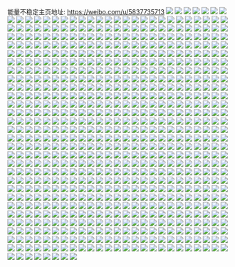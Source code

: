 能量不稳定主页地址: https://weibo.com/u/5837735713 
![](https://wx4.sinaimg.cn/mw2000/006n4xJDgy1h94f0893pej30wr1kt18r.jpg) 
![](https://wx4.sinaimg.cn/mw2000/006n4xJDgy1h94f07bergj31qf2b9wzz.jpg) 
![](https://wx4.sinaimg.cn/mw2000/006n4xJDgy1h94f093itxj30wr1flwsj.jpg) 
![](https://wx4.sinaimg.cn/mw2000/006n4xJDgy1h94f04xcupj30wr1m7k6p.jpg) 
![](https://wx4.sinaimg.cn/mw2000/006n4xJDgy1h90xa4zfo1j30sg35se81.jpg) 
![](https://wx4.sinaimg.cn/mw2000/006n4xJDgy1h90xhwme53j30sg1ud1kx.jpg) 
![](https://wx4.sinaimg.cn/mw2000/006n4xJDgy1h90xie2unmj32c0340u0y.jpg) 
![](https://wx4.sinaimg.cn/mw2000/006n4xJDgy1h90xigowkij30sg35sb29.jpg) 
![](https://wx4.sinaimg.cn/mw2000/006n4xJDgy1h90xii5g8yj30sg2p67wh.jpg) 
![](https://wx4.sinaimg.cn/mw2000/006n4xJDgy1h90xif7bk3j30sg23u1ju.jpg) 
![](https://wx4.sinaimg.cn/mw2000/006n4xJDgy1h8z1saph2dj30wr0wr7d6.jpg) 
![](https://wx4.sinaimg.cn/mw2000/006n4xJDgy1h8z1sb4n5aj30wr0wrdmv.jpg) 
![](https://wx4.sinaimg.cn/mw2000/006n4xJDgy1h8xzgxq2snj32c02c07wh.jpg) 
![](https://wx4.sinaimg.cn/mw2000/006n4xJDgy1h8xzgz9dknj31sc2ds7wh.jpg) 
![](https://wx4.sinaimg.cn/mw2000/006n4xJDgy1h8z1t0tbh9j31o01o07wh.jpg) 
![](https://wx4.sinaimg.cn/mw2000/006n4xJDgy1h8xzgzxz3jj30wr0ypwnz.jpg) 
![](https://wx4.sinaimg.cn/mw2000/006n4xJDgy1h8z1t1iei3j32c0340b29.jpg) 
![](https://wx4.sinaimg.cn/mw2000/006n4xJDgy1h8z1v0vwr2j30jo0yywic.jpg) 
![](https://wx4.sinaimg.cn/mw2000/006n4xJDgy1h8z1v2eyzlj30n00uh7cc.jpg) 
![](https://wx4.sinaimg.cn/mw2000/006n4xJDgy1h8z1w42k5cj32c0340b2a.jpg) 
![](https://wx4.sinaimg.cn/mw2000/006n4xJDgy1h8z1w2rrwpj32c03407wi.jpg) 
![](https://wx4.sinaimg.cn/mw2000/006n4xJDgy1h8z1w1l9uuj32c033yhdt.jpg) 
![](https://wx4.sinaimg.cn/mw2000/006n4xJDgy1h8z1w4y656j32c0340e81.jpg) 
![](https://wx4.sinaimg.cn/mw2000/006n4xJDgy1h8z1w5rce3j32m133zqv5.jpg) 
![](https://wx4.sinaimg.cn/mw2000/006n4xJDgy1h8z1wmbmsej31tt2frazc.jpg) 
![](https://wx4.sinaimg.cn/mw2000/006n4xJDgy1h8z1wmxwfvj32552uv1f8.jpg) 
![](https://wx4.sinaimg.cn/mw2000/006n4xJDgy1h8z1xvlbh7j31qi2bcqv5.jpg) 
![](https://wx4.sinaimg.cn/mw2000/006n4xJDgy1h82b83ps5aj323u35snpd.jpg) 
![](https://wx4.sinaimg.cn/mw2000/006n4xJDgy1h82b7yfaqqj316n1kwh9e.jpg) 
![](https://wx4.sinaimg.cn/mw2000/006n4xJDgy1h82b89jtxoj323u35su0x.jpg) 
![](https://wx4.sinaimg.cn/mw2000/006n4xJDgy1h82b7w0ge8j316n1kwe43.jpg) 
![](https://wx4.sinaimg.cn/mw2000/006n4xJDgy1h82b7xf0bsj316n1kw1fo.jpg) 
![](https://wx4.sinaimg.cn/mw2000/006n4xJDgy1h82b86ihegj323u35s1ky.jpg) 
![](https://wx4.sinaimg.cn/mw2000/006n4xJDgy1h82b7zejrfj316n1kwqsa.jpg) 
![](https://wx4.sinaimg.cn/mw2000/006n4xJDgy1h82b8s0x6bj333y2byqv6.jpg) 
![](https://wx4.sinaimg.cn/mw2000/006n4xJDgy1h7sd10y7xjj30n014wk1s.jpg) 
![](https://wx4.sinaimg.cn/mw2000/006n4xJDgy1h7sd4du4lrj32752xj4qr.jpg) 
![](https://wx4.sinaimg.cn/mw2000/006n4xJDgy1h7sd28ttqmj32c02c0u0x.jpg) 
![](https://wx4.sinaimg.cn/mw2000/006n4xJDgy1h7sd11d6pgj30k00zk47g.jpg) 
![](https://wx4.sinaimg.cn/mw2000/006n4xJDgy1h7izayt0r5j333y2by7wj.jpg) 
![](https://wx4.sinaimg.cn/mw2000/006n4xJDgy1h7izaw3869j333y2by1kz.jpg) 
![](https://wx4.sinaimg.cn/mw2000/006n4xJDgy1h7izbaxxm6j32by33yu0y.jpg) 
![](https://wx4.sinaimg.cn/mw2000/006n4xJDgy1h7izbda8qnj333y2byu0y.jpg) 
![](https://wx4.sinaimg.cn/mw2000/006n4xJDgy1h7izb95owsj333y2byqv6.jpg) 
![](https://wx4.sinaimg.cn/mw2000/006n4xJDgy1h7izbfcc4rj333y2byqv6.jpg) 
![](https://wx4.sinaimg.cn/mw2000/006n4xJDgy1h7izbhmmavj333y2byqv6.jpg) 
![](https://wx4.sinaimg.cn/mw2000/006n4xJDgy1h7izbjqyqoj32by33yqv6.jpg) 
![](https://wx4.sinaimg.cn/mw2000/006n4xJDgy1h7dw9rbvioj32by33ygz1.jpg) 
![](https://wx4.sinaimg.cn/mw2000/006n4xJDgy1h6nwnmz2xij32c0bv07wo.jpg) 
![](https://wx4.sinaimg.cn/mw2000/006n4xJDly1h6gp1sxcx4j30m80m8113.jpg) 
![](https://wx4.sinaimg.cn/mw2000/006n4xJDgy1h6ajdir8ejj30sg3o5wnf.jpg) 
![](https://wx4.sinaimg.cn/mw2000/006n4xJDgy1h6ajdkvq1yj30sg5nj7wi.jpg) 
![](https://wx4.sinaimg.cn/mw2000/006n4xJDgy1h6ajdmsvqdj30sg4h31ky.jpg) 
![](https://wx4.sinaimg.cn/mw2000/006n4xJDgy1h6ajdhanc7j30sg55rkjl.jpg) 
![](https://wx4.sinaimg.cn/mw2000/006n4xJDgy1h6ajdteqe0j30sg7i8npg.jpg) 
![](https://wx4.sinaimg.cn/mw2000/006n4xJDgy1h6ajgwszlnj31w02iou0x.jpg) 
![](https://wx4.sinaimg.cn/mw2000/006n4xJDgy1h64rb6vbmuj32c02c0kjl.jpg) 
![](https://wx4.sinaimg.cn/mw2000/006n4xJDgy1h62k5sitrsj32c03407wh.jpg) 
![](https://wx4.sinaimg.cn/mw2000/006n4xJDgy1h5xbki23sej30sg35shdu.jpg) 
![](https://wx4.sinaimg.cn/mw2000/006n4xJDgy1h5xbk6n1snj335s1s0wiu.jpg) 
![](https://wx4.sinaimg.cn/mw2000/006n4xJDgy1h5xbu90etoj30go0m8q3f.jpg) 
![](https://wx4.sinaimg.cn/mw2000/006n4xJDgy1h5rfyhubo2j30u0140jx9.jpg) 
![](https://wx4.sinaimg.cn/mw2000/006n4xJDgy1h5rfym52n0j30u01400yj.jpg) 
![](https://wx4.sinaimg.cn/mw2000/006n4xJDgy1h5rfymzurqj30u0140ag4.jpg) 
![](https://wx4.sinaimg.cn/mw2000/006n4xJDgy1h5rfyirlrlj30u0140455.jpg) 
![](https://wx4.sinaimg.cn/mw2000/006n4xJDgy1h5rfyjlga8j30u0140tfe.jpg) 
![](https://wx4.sinaimg.cn/mw2000/006n4xJDgy1h5rfyk8zljj31400u0q8h.jpg) 
![](https://wx4.sinaimg.cn/mw2000/006n4xJDgy1h5rfyl5n15j30u0140afr.jpg) 
![](https://wx4.sinaimg.cn/mw2000/006n4xJDgy1h5q8z9vs0bj30sg52ik5c.jpg) 
![](https://wx4.sinaimg.cn/mw2000/006n4xJDgy1h5q8yjbbnij30sg3y81ky.jpg) 
![](https://wx4.sinaimg.cn/mw2000/006n4xJDgy1h5q8ydab5pj30sg35stfn.jpg) 
![](https://wx4.sinaimg.cn/mw2000/006n4xJDgy1h5q8yzukvcj30sg4dz7ku.jpg) 
![](https://wx4.sinaimg.cn/mw2000/006n4xJDgy1h5q8yv8eccj30sg4jcb2a.jpg) 
![](https://wx4.sinaimg.cn/mw2000/006n4xJDgy1h5q91mu3rsj30sg1s0t9w.jpg) 
![](https://wx4.sinaimg.cn/mw2000/006n4xJDgy1h5q8yesawbj30sg35h78u.jpg) 
![](https://wx4.sinaimg.cn/mw2000/006n4xJDgy1h5q8z4mheoj30sg4h6akm.jpg) 
![](https://wx4.sinaimg.cn/mw2000/006n4xJDgy1h5q8yabteoj30sg5057ti.jpg) 
![](https://wx4.sinaimg.cn/mw2000/006n4xJDgy1h5q91ixvi8j32c0340x6p.jpg) 
![](https://wx4.sinaimg.cn/mw2000/006n4xJDgy1h5q91h6skuj33402c0npd.jpg) 
![](https://wx4.sinaimg.cn/mw2000/006n4xJDgy1h5q91fuuvzj32c0340qv5.jpg) 
![](https://wx4.sinaimg.cn/mw2000/006n4xJDgy1h5q91ebqx8j32c02c0e81.jpg) 
![](https://wx4.sinaimg.cn/mw2000/006n4xJDgy1h5q91kjcktj32c0340hdt.jpg) 
![](https://wx4.sinaimg.cn/mw2000/006n4xJDgy1h5en5ust1tj31lh2e71ky.jpg) 
![](https://wx4.sinaimg.cn/mw2000/006n4xJDgy1h5en5sdpd3j30sg23lkj4.jpg) 
![](https://wx4.sinaimg.cn/mw2000/006n4xJDgy1h5794mogy3j32c0340kjl.jpg) 
![](https://wx4.sinaimg.cn/mw2000/006n4xJDgy1h5794p82evj30sg1s0aut.jpg) 
![](https://wx4.sinaimg.cn/mw2000/006n4xJDgy1h50szjruzgj31r32ds4qp.jpg) 
![](https://wx4.sinaimg.cn/mw2000/006n4xJDgy1h51mjgkb8xj32c02c0b0d.jpg) 
![](https://wx4.sinaimg.cn/mw2000/006n4xJDgy1h51mjfqhg0j32c02c07wh.jpg) 
![](https://wx4.sinaimg.cn/mw2000/006n4xJDgy1h53zbg46zfj30n00n0mzc.jpg) 
![](https://wx4.sinaimg.cn/mw2000/006n4xJDgy1h53zbgkgmrj30n00myaei.jpg) 
![](https://wx4.sinaimg.cn/mw2000/006n4xJDgy1h4uwwyax7kj30u01a67er.jpg) 
![](https://wx4.sinaimg.cn/mw2000/006n4xJDgy1h4uwwzpkelj30sg2txb15.jpg) 
![](https://wx4.sinaimg.cn/mw2000/006n4xJDgy1h4uwx0j27dj311d0sgak7.jpg) 
![](https://wx4.sinaimg.cn/mw2000/006n4xJDgy1h4uwx15l0ej30u0191grl.jpg) 
![](https://wx4.sinaimg.cn/mw2000/006n4xJDgy1h4uwx1mur1j30u0190wjq.jpg) 
![](https://wx4.sinaimg.cn/mw2000/006n4xJDgy1h4uwwxcad8j30u01dcwmt.jpg) 
![](https://wx4.sinaimg.cn/mw2000/006n4xJDgy1h4uwx28c26j30u0191n1w.jpg) 
![](https://wx4.sinaimg.cn/mw2000/006n4xJDgy1h4uwx2w9u3j30u0190gx4.jpg) 
![](https://wx4.sinaimg.cn/mw2000/006n4xJDgy1h4uwx3izh2j30u00u0n2e.jpg) 
![](https://wx4.sinaimg.cn/mw2000/006n4xJDgy1h49xd5rh7qj30sg2mt4qq.jpg) 
![](https://wx4.sinaimg.cn/mw2000/006n4xJDgy1h49xahdcosj30sg4qo7wj.jpg) 
![](https://wx4.sinaimg.cn/mw2000/006n4xJDgy1h49xh482vqj30sg35sqv5.jpg) 
![](https://wx4.sinaimg.cn/mw2000/006n4xJDgy1h49xk9easjj30sg2w2u0x.jpg) 
![](https://wx4.sinaimg.cn/mw2000/006n4xJDgy1h49xkdwuowj30sg4jknpe.jpg) 
![](https://wx4.sinaimg.cn/mw2000/006n4xJDgy1h49xpt53zyj30sg37l7wi.jpg) 
![](https://wx4.sinaimg.cn/mw2000/006n4xJDgy1h45nevqz7kj30un0u0q7q.jpg) 
![](https://wx4.sinaimg.cn/mw2000/006n4xJDgy1h3bcwm9ad2j326o26o4qq.jpg) 
![](https://wx4.sinaimg.cn/mw2000/006n4xJDgy1h3bcwndp4dj322n22nx6p.jpg) 
![](https://wx4.sinaimg.cn/mw2000/006n4xJDgy1h3bcyw72bvj321v21vkjl.jpg) 
![](https://wx4.sinaimg.cn/mw2000/006n4xJDgy1h3bcwrdjsaj32b732ynpd.jpg) 
![](https://wx4.sinaimg.cn/mw2000/006n4xJDgy1h3bcwqdtvpj331q2aa7wi.jpg) 
![](https://wx4.sinaimg.cn/mw2000/006n4xJDly1h2t4ugp13sj31xk340kjn.jpg) 
![](https://wx4.sinaimg.cn/mw2000/006n4xJDly1h2t4tz7r58j31s035she3.jpg) 
![](https://wx4.sinaimg.cn/mw2000/006n4xJDly1h2t4uvz7dqj328f35snpf.jpg) 
![](https://wx4.sinaimg.cn/mw2000/006n4xJDly1h2t4v65jvqj328f35snpf.jpg) 
![](https://wx4.sinaimg.cn/mw2000/006n4xJDgy1h2n8u9av6nj329128ltr2.jpg) 
![](https://wx4.sinaimg.cn/mw2000/006n4xJDgy1h2gay4r802j32ds2ds7va.jpg) 
![](https://wx4.sinaimg.cn/mw2000/006n4xJDgy1h2gazh1sg7j31sb29j1kx.jpg) 
![](https://wx4.sinaimg.cn/mw2000/006n4xJDgy1h2gazhxmnrj31sc29xb29.jpg) 
![](https://wx4.sinaimg.cn/mw2000/006n4xJDgy1h2gc0wogt0j31sc2dsx1i.jpg) 
![](https://wx4.sinaimg.cn/mw2000/006n4xJDgy1h2gayqdf1nj31sc2dswy2.jpg) 
![](https://wx4.sinaimg.cn/mw2000/006n4xJDgy1h2gc0xi25sj32c03401kx.jpg) 
![](https://wx4.sinaimg.cn/mw2000/006n4xJDgy1h2gc0ynb30j32c03407wj.jpg) 
![](https://wx4.sinaimg.cn/mw2000/006n4xJDgy1h2gc184xq3j33402c0u0x.jpg) 
![](https://wx4.sinaimg.cn/mw2000/006n4xJDgy1h12lxyvtqij30u01407al.jpg) 
![](https://wx4.sinaimg.cn/mw2000/006n4xJDgy1h12ly07wg1j31410u07it.jpg) 
![](https://wx4.sinaimg.cn/mw2000/006n4xJDgy1h0mkf6cqy3j30sg2votyd.jpg) 
![](https://wx4.sinaimg.cn/mw2000/006n4xJDgy1h0mkf50ewdj30u00u0djs.jpg) 
![](https://wx4.sinaimg.cn/mw2000/006n4xJDgy1h0mkf70sh9j30sg2d3qit.jpg) 
![](https://wx4.sinaimg.cn/mw2000/006n4xJDgy1h0mkgd5r8pj30sg4ox7wh.jpg) 
![](https://wx4.sinaimg.cn/mw2000/006n4xJDgy1h0mkgc53qxj30mk0m9juv.jpg) 
![](https://wx4.sinaimg.cn/mw2000/006n4xJDgy1h0mkger0vmj30sg4oi7wh.jpg) 
![](https://wx4.sinaimg.cn/mw2000/006n4xJDgy1h0mkgr8l4hj30sg339axa.jpg) 
![](https://wx4.sinaimg.cn/mw2000/006n4xJDgy1h0mkguwxn3j30sg6m2u0x.jpg) 
![](https://wx4.sinaimg.cn/mw2000/006n4xJDgy1h0mki2m03sj30kq0kvadq.jpg) 
![](https://wx4.sinaimg.cn/mw2000/006n4xJDgy1h0l6gplq9xj31370u0agf.jpg) 
![](https://wx4.sinaimg.cn/mw2000/006n4xJDgy1h0l6gp45kfj30fy0fe753.jpg) 
![](https://wx4.sinaimg.cn/mw2000/006n4xJDgy1h0l6grzy7nj30mz0eu75a.jpg) 
![](https://wx4.sinaimg.cn/mw2000/006n4xJDgy1h0l6hj5yhyj30u00xe42z.jpg) 
![](https://wx4.sinaimg.cn/mw2000/006n4xJDgy1h0l6gqhdsrj30u0140jyw.jpg) 
![](https://wx4.sinaimg.cn/mw2000/006n4xJDgy1h0l6hjodiuj30u014045e.jpg) 
![](https://wx4.sinaimg.cn/mw2000/006n4xJDgy1h0l6hilm65j30u014045g.jpg) 
![](https://wx4.sinaimg.cn/mw2000/006n4xJDgy1h0l6gpzsgvj30u00vm447.jpg) 
![](https://wx4.sinaimg.cn/mw2000/006n4xJDgy1gzrdtu1rebj30u0140n4r.jpg) 
![](https://wx4.sinaimg.cn/mw2000/006n4xJDgy1gzdnasia1aj30u00u0n35.jpg) 
![](https://wx4.sinaimg.cn/mw2000/006n4xJDgy1gzdneb6cykj30u0140qda.jpg) 
![](https://wx4.sinaimg.cn/mw2000/006n4xJDgy1gzdnfx095lj30u0140n80.jpg) 
![](https://wx4.sinaimg.cn/mw2000/006n4xJDgy1gzdn9r5hv3j30u01viwt9.jpg) 
![](https://wx4.sinaimg.cn/mw2000/006n4xJDgy1gz7ggppa3kj30mi0miq4n.jpg) 
![](https://wx4.sinaimg.cn/mw2000/006n4xJDgy1gz7ggv58l5j30sf1477bj.jpg) 
![](https://wx4.sinaimg.cn/mw2000/006n4xJDgy1gz7gk2u3i6j30u00u078r.jpg) 
![](https://wx4.sinaimg.cn/mw2000/006n4xJDgy1gz7gk3jw94j30u048ie81.jpg) 
![](https://wx4.sinaimg.cn/mw2000/006n4xJDgy1gz7gk1yttsj31400u0n4i.jpg) 
![](https://wx4.sinaimg.cn/mw2000/006n4xJDly1gxxd7m0vsaj30u0190jyy.jpg) 
![](https://wx4.sinaimg.cn/mw2000/006n4xJDly1gxxdd1e1jxj30u014043b.jpg) 
![](https://wx4.sinaimg.cn/mw2000/006n4xJDly1gxxdd1qlrdj30u0140103.jpg) 
![](https://wx4.sinaimg.cn/mw2000/006n4xJDly1gxxdd20u16j30u0140444.jpg) 
![](https://wx4.sinaimg.cn/mw2000/006n4xJDly1gxxdd2bddjj30u00u0tcs.jpg) 
![](https://wx4.sinaimg.cn/mw2000/006n4xJDly1gxxdd2pliwj30u0140n54.jpg) 
![](https://wx4.sinaimg.cn/mw2000/006n4xJDgy1gzir7nc7gzj30u0140n5c.jpg) 
![](https://wx4.sinaimg.cn/mw2000/006n4xJDgy1gzir7ms7r1j30u0140jwx.jpg) 
![](https://wx4.sinaimg.cn/mw2000/006n4xJDly1gxxdd41twaj30u019110o.jpg) 
![](https://wx4.sinaimg.cn/mw2000/006n4xJDly1gxxdd3aevdj30u00u0wjm.jpg) 
![](https://wx4.sinaimg.cn/mw2000/006n4xJDly1gxxdd143q3j30u00u0ah9.jpg) 
![](https://wx4.sinaimg.cn/mw2000/006n4xJDgy1gxaelzb9zmj30u0140473.jpg) 
![](https://wx4.sinaimg.cn/mw2000/006n4xJDgy1gxaelzqw83j30u0140akl.jpg) 
![](https://wx4.sinaimg.cn/mw2000/006n4xJDgy1gxaem09kxwj30u0140n79.jpg) 
![](https://wx4.sinaimg.cn/mw2000/006n4xJDgy1gxaem0mzpij30u01407bf.jpg) 
![](https://wx4.sinaimg.cn/mw2000/006n4xJDgy1gx8ykmyqwlj30u00u07c0.jpg) 
![](https://wx4.sinaimg.cn/mw2000/006n4xJDgy1gx8yknnmg7j30u00u0jyq.jpg) 
![](https://wx4.sinaimg.cn/mw2000/006n4xJDgy1gx8ykm16nij30u00u0ajd.jpg) 
![](https://wx4.sinaimg.cn/mw2000/006n4xJDgy1gx8ykmifytj30u00u00zy.jpg) 
![](https://wx4.sinaimg.cn/mw2000/006n4xJDgy1gx8yki3hdpj30u00u00yb.jpg) 
![](https://wx4.sinaimg.cn/mw2000/006n4xJDgy1gx8ykip69xj30u0140gy7.jpg) 
![](https://wx4.sinaimg.cn/mw2000/006n4xJDgy1gx8ykemceqj30u0140n53.jpg) 
![](https://wx4.sinaimg.cn/mw2000/006n4xJDgy1gx8ykje8izj30u00u00x8.jpg) 
![](https://wx4.sinaimg.cn/mw2000/006n4xJDgy1gx8ykg2djqj30u00u0dl8.jpg) 
![](https://wx4.sinaimg.cn/mw2000/006n4xJDgy1gx8ykh08tlj30u00u0q7f.jpg) 
![](https://wx4.sinaimg.cn/mw2000/006n4xJDgy1gx8yko6c5qj30u00u0wkq.jpg) 
![](https://wx4.sinaimg.cn/mw2000/006n4xJDgy1gx8ykolyzoj30u00u0qct.jpg) 
![](https://wx4.sinaimg.cn/mw2000/006n4xJDgy1gx8ykkx3muj30u00u0464.jpg) 
![](https://wx4.sinaimg.cn/mw2000/006n4xJDgy1gx8ykf54cjj30u0140n3i.jpg) 
![](https://wx4.sinaimg.cn/mw2000/006n4xJDgy1gx8ykkfzlnj30u00u0jxy.jpg) 
![](https://wx4.sinaimg.cn/mw2000/006n4xJDgy1gx8ykhk7k8j30u00u0tgi.jpg) 
![](https://wx4.sinaimg.cn/mw2000/006n4xJDgy1gx8ykfmn3gj30u00u0k2i.jpg) 
![](https://wx4.sinaimg.cn/mw2000/006n4xJDgy1gx8ykleb1nj30u00u0dl5.jpg) 
![](https://wx4.sinaimg.cn/mw2000/006n4xJDly1gwwfzz4r3pj33402c0kjm.jpg) 
![](https://wx4.sinaimg.cn/mw2000/006n4xJDly1gwwg05wci8j33402c0kjm.jpg) 
![](https://wx4.sinaimg.cn/mw2000/006n4xJDly1gwwg0nuvccj32b52c0b29.jpg) 
![](https://wx4.sinaimg.cn/mw2000/006n4xJDly1gwwg0gcs7kj32c02c07wh.jpg) 
![](https://wx4.sinaimg.cn/mw2000/006n4xJDly1gwwg11e12gj32c02c0b2a.jpg) 
![](https://wx4.sinaimg.cn/mw2000/006n4xJDly1gwwfzj7muhj32c02c07wi.jpg) 
![](https://wx4.sinaimg.cn/mw2000/006n4xJDgy1gvioxfgjc2j60u00u0q9h02.jpg) 
![](https://wx4.sinaimg.cn/mw2000/006n4xJDgy1gvioxfuvhvj60u00u044r02.jpg) 
![](https://wx4.sinaimg.cn/mw2000/006n4xJDgy1gvioxpjzrhj60u00u010302.jpg) 
![](https://wx4.sinaimg.cn/mw2000/006n4xJDgy1gvioxq648fj60u0140gw502.jpg) 
![](https://wx4.sinaimg.cn/mw2000/006n4xJDgy1gvioz4wrxwj60u0140qdg02.jpg) 
![](https://wx4.sinaimg.cn/mw2000/006n4xJDgy1gvioxqnhwzj60u00u0afo02.jpg) 
![](https://wx4.sinaimg.cn/mw2000/006n4xJDgy1gvgcs7wpxqj60mz0yiacw02.jpg) 
![](https://wx4.sinaimg.cn/mw2000/006n4xJDgy1gvgcs7helaj60mm0vdgnq02.jpg) 
![](https://wx4.sinaimg.cn/mw2000/006n4xJDgy1gvgcsaf4mvj60n00yi0vk02.jpg) 
![](https://wx4.sinaimg.cn/mw2000/006n4xJDgy1gvgcsauda9j60mz0yi77102.jpg) 
![](https://wx4.sinaimg.cn/mw2000/006n4xJDgy1gvgcscdbwqj60n00yiwh402.jpg) 
![](https://wx4.sinaimg.cn/mw2000/006n4xJDgy1gvgcsd3vpcj60mz0yi41502.jpg) 
![](https://wx4.sinaimg.cn/mw2000/006n4xJDgy1gvgcscqqmyj60n00yimzu02.jpg) 
![](https://wx4.sinaimg.cn/mw2000/006n4xJDgy1gvgcs6kmfcj60n00yiacv02.jpg) 
![](https://wx4.sinaimg.cn/mw2000/006n4xJDgy1gvgcsdhtrpj60n00yidil02.jpg) 
![](https://wx4.sinaimg.cn/mw2000/006n4xJDgy1gvgcseaqz7j60u0140wkz02.jpg) 
![](https://wx4.sinaimg.cn/mw2000/006n4xJDgy1gus63bc8buj61400u0q9v02.jpg) 
![](https://wx4.sinaimg.cn/mw2000/006n4xJDgy1gus63c1se2j60u0140th502.jpg) 
![](https://wx4.sinaimg.cn/mw2000/006n4xJDgy1gus63cv30nj60u0140n4p02.jpg) 
![](https://wx4.sinaimg.cn/mw2000/006n4xJDgy1gus63dhltzj61400u0k1v02.jpg) 
![](https://wx4.sinaimg.cn/mw2000/006n4xJDgy1gus63emeqyj60u014011y02.jpg) 
![](https://wx4.sinaimg.cn/mw2000/006n4xJDgy1gus63fbx84j61400u0q6v02.jpg) 
![](https://wx4.sinaimg.cn/mw2000/006n4xJDgy1gus63g4a3uj612i0u0n1602.jpg) 
![](https://wx4.sinaimg.cn/mw2000/006n4xJDgy1gus63i9vjoj61400u0n1202.jpg) 
![](https://wx4.sinaimg.cn/mw2000/006n4xJDgy1gus65pu3s1j61400u00zl02.jpg) 
![](https://wx4.sinaimg.cn/mw2000/006n4xJDgy1gus65rt5xkj61400u011302.jpg) 
![](https://wx4.sinaimg.cn/mw2000/006n4xJDgy1gus65sn10hj61400u048h02.jpg) 
![](https://wx4.sinaimg.cn/mw2000/006n4xJDgy1gus65t9739j60u01407ct02.jpg) 
![](https://wx4.sinaimg.cn/mw2000/006n4xJDgy1gus65onyiwj60u014047202.jpg) 
![](https://wx4.sinaimg.cn/mw2000/006n4xJDgy1gus65tuy1oj60u01407b502.jpg) 
![](https://wx4.sinaimg.cn/mw2000/006n4xJDgy1gus65un2hoj61400u0dn502.jpg) 
![](https://wx4.sinaimg.cn/mw2000/006n4xJDgy1gus65vcpcoj61400u0jx902.jpg) 
![](https://wx4.sinaimg.cn/mw2000/006n4xJDgy1gus65w34arj60u0140thw02.jpg) 
![](https://wx4.sinaimg.cn/mw2000/006n4xJDgy1gum9elpvjcj60u0140dnp02.jpg) 
![](https://wx4.sinaimg.cn/mw2000/006n4xJDgy1gum9el7livj60u0140tg402.jpg) 
![](https://wx4.sinaimg.cn/mw2000/006n4xJDgy1gum9g5216qj61400u0wj402.jpg) 
![](https://wx4.sinaimg.cn/mw2000/006n4xJDgy1gum9eb51c7j60u03c01kx02.jpg) 
![](https://wx4.sinaimg.cn/mw2000/006n4xJDgy1gum9himq75j60u04601kx02.jpg) 
![](https://wx4.sinaimg.cn/mw2000/006n4xJDgy1gum9edqfcvj60u052bu0x02.jpg) 
![](https://wx4.sinaimg.cn/mw2000/006n4xJDgy1gum9efykzkj60u02hvh6002.jpg) 
![](https://wx4.sinaimg.cn/mw2000/006n4xJDgy1gum9eewuhcj60u0460b0c02.jpg) 
![](https://wx4.sinaimg.cn/mw2000/006n4xJDgy1gum9ejb4kgj61400u049o02.jpg) 
![](https://wx4.sinaimg.cn/mw2000/006n4xJDgy1gum9fu5yr6j60u0140gqi02.jpg) 
![](https://wx4.sinaimg.cn/mw2000/006n4xJDgy1gum9fvagg5j60u0140dol02.jpg) 
![](https://wx4.sinaimg.cn/mw2000/006n4xJDgy1gum9ek37nbj61400u0n2s02.jpg) 
![](https://wx4.sinaimg.cn/mw2000/006n4xJDgy1gum9ft4ctyj60u01407cv02.jpg) 
![](https://wx4.sinaimg.cn/mw2000/006n4xJDgy1gum9ftk3m7j60u0140do902.jpg) 
![](https://wx4.sinaimg.cn/mw2000/006n4xJDgy1gtzyxse1udj62c02c0e8102.jpg) 
![](https://wx4.sinaimg.cn/mw2000/006n4xJDgy1gtzyxr1ifbj62c02c0b2402.jpg) 
![](https://wx4.sinaimg.cn/mw2000/006n4xJDgy1gtzyxtf6rbj62bg2bg1kx02.jpg) 
![](https://wx4.sinaimg.cn/mw2000/006n4xJDgy1gtzyxn2pwxj626j26jnpd02.jpg) 
![](https://wx4.sinaimg.cn/mw2000/006n4xJDgy1gtzyxp0nvyj61sc1scx6p02.jpg) 
![](https://wx4.sinaimg.cn/mw2000/006n4xJDgy1gtzyyf12mfj628q28qhdt02.jpg) 
![](https://wx4.sinaimg.cn/mw2000/006n4xJDgy1gtzyywydjpj62c02c0kjl02.jpg) 
![](https://wx4.sinaimg.cn/mw2000/006n4xJDgy1gtzyyg9f6zj62c02c07wh02.jpg) 
![](https://wx4.sinaimg.cn/mw2000/006n4xJDgy1gtzyyhc6v2j62c02c01kx02.jpg) 
![](https://wx4.sinaimg.cn/mw2000/006n4xJDgy1gtxzwt0gf3j61sc3kou0x02.jpg) 
![](https://wx4.sinaimg.cn/mw2000/006n4xJDgy1gtxzuffh89j61sc3konpd02.jpg) 
![](https://wx4.sinaimg.cn/mw2000/006n4xJDgy1gtxzvuxa3qj61sc3kohdt02.jpg) 
![](https://wx4.sinaimg.cn/mw2000/006n4xJDgy1gtxzxxzsfdj61sc3ko1ky02.jpg) 
![](https://wx4.sinaimg.cn/mw2000/006n4xJDgy1gtxzve2kv7j61sc3kox6p02.jpg) 
![](https://wx4.sinaimg.cn/mw2000/006n4xJDgy1gtowr9dz5qj61sc1sc19x02.jpg) 
![](https://wx4.sinaimg.cn/mw2000/006n4xJDgy1gtowrbe8dgj61sc2dsx6p02.jpg) 
![](https://wx4.sinaimg.cn/mw2000/006n4xJDgy1gtowrg4upuj60n01dsn4u02.jpg) 
![](https://wx4.sinaimg.cn/mw2000/006n4xJDgy1gtowrij512j61sc1sckjl02.jpg) 
![](https://wx4.sinaimg.cn/mw2000/006n4xJDgy1gtowrjh6sgj62c02c0qus02.jpg) 
![](https://wx4.sinaimg.cn/mw2000/006n4xJDgy1gtowrkmzonj62c02c0noz02.jpg) 
![](https://wx4.sinaimg.cn/mw2000/006n4xJDgy1gtowrm35erj61zz2nzu0x02.jpg) 
![](https://wx4.sinaimg.cn/mw2000/006n4xJDgy1gtowrmxrktj60xv0xvais02.jpg) 
![](https://wx4.sinaimg.cn/mw2000/006n4xJDgy1gtowrnx76bj62c03404qp02.jpg) 
![](https://wx4.sinaimg.cn/mw2000/006n4xJDgy1gt711dyfhpj30n00p3wkf.jpg) 
![](https://wx4.sinaimg.cn/mw2000/006n4xJDgy1gt711er7a6j30n00tvaex.jpg) 
![](https://wx4.sinaimg.cn/mw2000/006n4xJDgy1gt711dewjnj30gi0dxtb5.jpg) 
![](https://wx4.sinaimg.cn/mw2000/006n4xJDgy1gt711fa0dej30n00u3wj0.jpg) 
![](https://wx4.sinaimg.cn/mw2000/006n4xJDgy1gt2wbtvlr0j31o0280e81.jpg) 
![](https://wx4.sinaimg.cn/mw2000/006n4xJDgy1gt2wc68tudj32c0340kjo.jpg) 
![](https://wx4.sinaimg.cn/mw2000/006n4xJDgy1gt2wc3fy0yj32ac31s1ky.jpg) 
![](https://wx4.sinaimg.cn/mw2000/006n4xJDgy1gt2wc2cscbj32bc3344hy.jpg) 
![](https://wx4.sinaimg.cn/mw2000/006n4xJDgy1gt2wc0h4ymj32c0340qv5.jpg) 
![](https://wx4.sinaimg.cn/mw2000/006n4xJDgy1gt2wbypxftj62c02c0kjl02.jpg) 
![](https://wx4.sinaimg.cn/mw2000/006n4xJDgy1gt2wc1cylvj30n00d3q43.jpg) 
![](https://wx4.sinaimg.cn/mw2000/006n4xJDgy1gt2wcyx1anj31o06n4npf.jpg) 
![](https://wx4.sinaimg.cn/mw2000/006n4xJDgy1gt2wcav3nyj31kw2dc7wh.jpg) 
![](https://wx4.sinaimg.cn/mw2000/006n4xJDgy1gt2wcc2dp4j61ud26ae8102.jpg) 
![](https://wx4.sinaimg.cn/mw2000/006n4xJDgy1gt2wceswhfj32c0340qv5.jpg) 
![](https://wx4.sinaimg.cn/mw2000/006n4xJDgy1gq4ffc1s2wj30u00u0wn8.jpg) 
![](https://wx4.sinaimg.cn/mw2000/006n4xJDgy1gq4ffcphe7j30u00u0jyh.jpg) 
![](https://wx4.sinaimg.cn/mw2000/006n4xJDgy1gq4ffasfipj30u00u011a.jpg) 
![](https://wx4.sinaimg.cn/mw2000/006n4xJDgy1gq2r96ly36j30sg0kqgro.jpg) 
![](https://wx4.sinaimg.cn/mw2000/006n4xJDgy1gq20w3jfbvj30sg0l4dnn.jpg) 
![](https://wx4.sinaimg.cn/mw2000/006n4xJDgy1gq20w7pdyoj30n00oftgi.jpg) 
![](https://wx4.sinaimg.cn/mw2000/006n4xJDgy1gq2r943vmlj30sg0l8ag7.jpg) 
![](https://wx4.sinaimg.cn/mw2000/006n4xJDgy1gq20w87jjhj30n00gldkx.jpg) 
![](https://wx4.sinaimg.cn/mw2000/006n4xJDgy1gq2r94m6voj30n00ur145.jpg) 
![](https://wx4.sinaimg.cn/mw2000/006n4xJDgy1gq20wd1il4j30n00gtn0f.jpg) 
![](https://wx4.sinaimg.cn/mw2000/006n4xJDgy1gq2r92tiitj30u01x6nbt.jpg) 
![](https://wx4.sinaimg.cn/mw2000/006n4xJDgy1gq2r93cqlbj30sg0l8tdl.jpg) 
![](https://wx4.sinaimg.cn/mw2000/006n4xJDgy1gq2r956enrj30n00ub457.jpg) 
![](https://wx4.sinaimg.cn/mw2000/006n4xJDgy1gq20w9f28bj30n00o1dmi.jpg) 
![](https://wx4.sinaimg.cn/mw2000/006n4xJDgy1gq20wa4dxoj30n00n7jxq.jpg) 
![](https://wx4.sinaimg.cn/mw2000/006n4xJDgy1gq20wbfzswj30n00kpguq.jpg) 
![](https://wx4.sinaimg.cn/mw2000/006n4xJDgy1gq20wbxyjuj30n00h9adn.jpg) 
![](https://wx4.sinaimg.cn/mw2000/006n4xJDgy1gq20wcg8mhj30n00b1765.jpg) 
![](https://wx4.sinaimg.cn/mw2000/006n4xJDgy1gq2r95m28uj30n00h3abv.jpg) 
![](https://wx4.sinaimg.cn/mw2000/006n4xJDgy1gq2r91oc19j30n00mhgrq.jpg) 
![](https://wx4.sinaimg.cn/mw2000/006n4xJDgy1gq2r95zxoxj30n00sktbl.jpg) 
![](https://wx4.sinaimg.cn/mw2000/006n4xJDgy1gpzyiyqsq5j30n01dse81.jpg) 
![](https://wx4.sinaimg.cn/mw2000/006n4xJDgy1gpzyj3003zj30n01ds7wi.jpg) 
![](https://wx4.sinaimg.cn/mw2000/006n4xJDgy1gpzyj6t6ifj30n01ds4qq.jpg) 
![](https://wx4.sinaimg.cn/mw2000/006n4xJDgy1gpzyj7l125j30n00ootci.jpg) 
![](https://wx4.sinaimg.cn/mw2000/006n4xJDgy1gpzyj84lnvj30ai0a674w.jpg) 
![](https://wx4.sinaimg.cn/mw2000/006n4xJDgy1gpzyjbasz5j30n01dsx6p.jpg) 
![](https://wx4.sinaimg.cn/mw2000/006n4xJDgy1gpzyiw3nr2j30n00mhtbx.jpg) 
![](https://wx4.sinaimg.cn/mw2000/006n4xJDgy1gpzyjevli2j30n01dskjl.jpg) 
![](https://wx4.sinaimg.cn/mw2000/006n4xJDgy1gpzyjic1tij30n01ds1ky.jpg) 
![](https://wx4.sinaimg.cn/mw2000/006n4xJDgy1gpbn7wj1aaj30u01400ya.jpg) 
![](https://wx4.sinaimg.cn/mw2000/006n4xJDgy1gpbng649kuj31400u0n3m.jpg) 
![](https://wx4.sinaimg.cn/mw2000/006n4xJDgy1gpdmzhc11dj31400u0dmc.jpg) 
![](https://wx4.sinaimg.cn/mw2000/006n4xJDgy1gpbng4aew9j30u0159qi4.jpg) 
![](https://wx4.sinaimg.cn/mw2000/006n4xJDgy1gpbng58cfnj30u01404eq.jpg) 
![](https://wx4.sinaimg.cn/mw2000/006n4xJDgy1gpdnevtdhnj30u0140n6h.jpg) 
![](https://wx4.sinaimg.cn/mw2000/006n4xJDgy1gpdn7vpt81j30u00u07dg.jpg) 
![](https://wx4.sinaimg.cn/mw2000/006n4xJDgy1gpdn7up0wuj30u0140dof.jpg) 
![](https://wx4.sinaimg.cn/mw2000/006n4xJDgy1gpbng2ilt4j30u0140qbs.jpg) 
![](https://wx4.sinaimg.cn/mw2000/006n4xJDgy1gpdnexpoghj31400u0thc.jpg) 
![](https://wx4.sinaimg.cn/mw2000/006n4xJDgy1gpdmzgd7o4j30u0140wn5.jpg) 
![](https://wx4.sinaimg.cn/mw2000/006n4xJDgy1gpbng3apa7j30u0140n4k.jpg) 
![](https://wx4.sinaimg.cn/mw2000/006n4xJDgy1gpdmzi7qf3j30u01407d4.jpg) 
![](https://wx4.sinaimg.cn/mw2000/006n4xJDgy1gpdn7mvxa8j30u00u0dnj.jpg) 
![](https://wx4.sinaimg.cn/mw2000/006n4xJDgy1gpdn7tzujzj30u0140qc0.jpg) 
![](https://wx4.sinaimg.cn/mw2000/006n4xJDgy1gpbne1s1r5j30u0140tih.jpg) 
![](https://wx4.sinaimg.cn/mw2000/006n4xJDgy1gpdnewl789j30u00u0jx9.jpg) 
![](https://wx4.sinaimg.cn/mw2000/006n4xJDgy1gpdn7rygc3j30u0140wpx.jpg) 
![](https://wx4.sinaimg.cn/mw2000/006n4xJDgy1gorwcur7qej30u00u0n7k.jpg) 
![](https://wx4.sinaimg.cn/mw2000/006n4xJDgy1gorwi541xxj30u00u0wj4.jpg) 
![](https://wx4.sinaimg.cn/mw2000/006n4xJDgy1gohkjbxcraj30u00u0tdt.jpg) 
![](https://wx4.sinaimg.cn/mw2000/006n4xJDgy1gorwi3px6yj30u0140jzt.jpg) 
![](https://wx4.sinaimg.cn/mw2000/006n4xJDgy1gorwecpngvj30u0140aps.jpg) 
![](https://wx4.sinaimg.cn/mw2000/006n4xJDgy1gorweby3mdj30u00u07lt.jpg) 
![](https://wx4.sinaimg.cn/mw2000/006n4xJDgy1gorwj91kalj30u00unn4o.jpg) 
![](https://wx4.sinaimg.cn/mw2000/006n4xJDgy1gorweb3onij31400u0ajr.jpg) 
![](https://wx4.sinaimg.cn/mw2000/006n4xJDgy1gorween5uzj30u00u078o.jpg) 
![](https://wx4.sinaimg.cn/mw2000/006n4xJDgy1gorwee7rr3j30u00u0ael.jpg) 
![](https://wx4.sinaimg.cn/mw2000/006n4xJDgy1gorwedub2sj30u01400yh.jpg) 
![](https://wx4.sinaimg.cn/mw2000/006n4xJDgy1gorwi2t6ofj30u00u0qbp.jpg) 
![](https://wx4.sinaimg.cn/mw2000/006n4xJDgy1gorwj9gf4oj30u00u00zv.jpg) 
![](https://wx4.sinaimg.cn/mw2000/006n4xJDgy1gou94gjbezj30u0140n6h.jpg) 
![](https://wx4.sinaimg.cn/mw2000/006n4xJDly1gojshb8ahyj30u019010v.jpg) 
![](https://wx4.sinaimg.cn/mw2000/006n4xJDly1gojshdiqagj31900u0qb1.jpg) 
![](https://wx4.sinaimg.cn/mw2000/006n4xJDly1gojshhcninj30u0140aps.jpg) 
![](https://wx4.sinaimg.cn/mw2000/006n4xJDly1gojshkfu0gj31900u0dm9.jpg) 
![](https://wx4.sinaimg.cn/mw2000/006n4xJDly1gojshtu7gpj30u00untg9.jpg) 
![](https://wx4.sinaimg.cn/mw2000/006n4xJDly1gojshlolgxj30u0190alb.jpg) 
![](https://wx4.sinaimg.cn/mw2000/006n4xJDly1gojshrkdwgj30u01bywoz.jpg) 
![](https://wx4.sinaimg.cn/mw2000/006n4xJDly1gojsh8u7ucj31900u0tlx.jpg) 
![](https://wx4.sinaimg.cn/mw2000/006n4xJDly1gojshvslirj30u0142gzj.jpg) 
![](https://wx4.sinaimg.cn/mw2000/006n4xJDgy1go728h5tw2j32a82c0hdt.jpg) 
![](https://wx4.sinaimg.cn/mw2000/006n4xJDgy1go728i1bvlj32a82c0qv5.jpg) 
![](https://wx4.sinaimg.cn/mw2000/006n4xJDgy1go7289x7mjj32762767bc.jpg) 
![](https://wx4.sinaimg.cn/mw2000/006n4xJDgy1go728b8p4kj32982987b8.jpg) 
![](https://wx4.sinaimg.cn/mw2000/006n4xJDgy1go728e0483j31lt4tge82.jpg) 
![](https://wx4.sinaimg.cn/mw2000/006n4xJDgy1go729fio5nj327g2964qq.jpg) 
![](https://wx4.sinaimg.cn/mw2000/006n4xJDgy1go729bogo6j32a82c0qv5.jpg) 
![](https://wx4.sinaimg.cn/mw2000/006n4xJDgy1go728fnjgfj32a82c0kjl.jpg) 
![](https://wx4.sinaimg.cn/mw2000/006n4xJDgy1go728gffd2j32a82c0kjl.jpg) 
![](https://wx4.sinaimg.cn/mw2000/006n4xJDgy1go729dlk2hj32a82c0npd.jpg) 
![](https://wx4.sinaimg.cn/mw2000/006n4xJDgy1go728evqkmj32a82c07wh.jpg) 
![](https://wx4.sinaimg.cn/mw2000/006n4xJDgy1go728iyuq6j32a82c0e81.jpg) 
![](https://wx4.sinaimg.cn/mw2000/006n4xJDgy1gnqlcz7l6ej32782xnqv5.jpg) 
![](https://wx4.sinaimg.cn/mw2000/006n4xJDgy1gnqld0iv57j31ur4677wi.jpg) 
![](https://wx4.sinaimg.cn/mw2000/006n4xJDgy1gnqld4e1qij33402c0u0x.jpg) 
![](https://wx4.sinaimg.cn/mw2000/006n4xJDgy1gnqldutz1fj32dc1kwkjp.jpg) 
![](https://wx4.sinaimg.cn/mw2000/006n4xJDgy1gnqldvp04kj32c02c0npd.jpg) 
![](https://wx4.sinaimg.cn/mw2000/006n4xJDgy1gnqldsssiuj3295295qv5.jpg) 
![](https://wx4.sinaimg.cn/mw2000/006n4xJDgy1gnqldy0ssqj32dc1kwkjp.jpg) 
![](https://wx4.sinaimg.cn/mw2000/006n4xJDgy1gnqle0y0y1j31kw2dchdx.jpg) 
![](https://wx4.sinaimg.cn/mw2000/006n4xJDgy1gnqle2sms3j33b82c3x6r.jpg) 
![](https://wx4.sinaimg.cn/mw2000/006n4xJDly1gnk373v172j30ma0xln6g.jpg) 
![](https://wx4.sinaimg.cn/mw2000/006n4xJDly1gnk3743adbj30ir0ciq4h.jpg) 
![](https://wx4.sinaimg.cn/mw2000/006n4xJDly1gnk373f6naj32c02c0b2a.jpg) 
![](https://wx4.sinaimg.cn/mw2000/006n4xJDly1gnk37858n6j30u00vuwqm.jpg) 
![](https://wx4.sinaimg.cn/mw2000/006n4xJDly1gnk374oqc2j32a82a8npd.jpg) 
![](https://wx4.sinaimg.cn/mw2000/006n4xJDly1gnk37m0u4zj30dq0jbn4e.jpg) 
![](https://wx4.sinaimg.cn/mw2000/006n4xJDgy1gn7v39dh1sj32dc1kwnph.jpg) 
![](https://wx4.sinaimg.cn/mw2000/006n4xJDgy1gn7v3aagu7j32dc1kwu0g.jpg) 
![](https://wx4.sinaimg.cn/mw2000/006n4xJDgy1gn7v37r137j32dc1kwe5l.jpg) 
![](https://wx4.sinaimg.cn/mw2000/006n4xJDgy1gn7v3b2x6oj32dc1kwe73.jpg) 
![](https://wx4.sinaimg.cn/mw2000/006n4xJDgy1gn2ncn8q1ej30u014016t.jpg) 
![](https://wx4.sinaimg.cn/mw2000/006n4xJDgy1gn73o22rzdj30u0140dn6.jpg) 
![](https://wx4.sinaimg.cn/mw2000/006n4xJDgy1gn2ncplkvgj31400u0aln.jpg) 
![](https://wx4.sinaimg.cn/mw2000/006n4xJDgy1gn2ni01p2lj31400u0guz.jpg) 
![](https://wx4.sinaimg.cn/mw2000/006n4xJDgy1gn2ncr6wldj30u0140n31.jpg) 
![](https://wx4.sinaimg.cn/mw2000/006n4xJDgy1gml66xch00j32c02c0h4r.jpg) 
![](https://wx4.sinaimg.cn/mw2000/006n4xJDly1gmcocllv65j30u01nuqe4.jpg) 
![](https://wx4.sinaimg.cn/mw2000/006n4xJDly1gmcocaq382j30u0190wla.jpg) 
![](https://wx4.sinaimg.cn/mw2000/006n4xJDly1gmcocg33ldj30u0191qej.jpg) 
![](https://wx4.sinaimg.cn/mw2000/006n4xJDly1gmcod0khv4j30jf0qo0zj.jpg) 
![](https://wx4.sinaimg.cn/mw2000/006n4xJDly1gmcodrwyxqj30u0140k4z.jpg) 
![](https://wx4.sinaimg.cn/mw2000/006n4xJDly1gmcol7995ej30u012wtl8.jpg) 
![](https://wx4.sinaimg.cn/mw2000/006n4xJDly1gmcocbjrf7j30n014waot.jpg) 
![](https://wx4.sinaimg.cn/mw2000/006n4xJDly1gmcochmyhaj30u0140aux.jpg) 
![](https://wx4.sinaimg.cn/mw2000/006n4xJDly1gmcocc6em7j30n00uydrw.jpg) 
![](https://wx4.sinaimg.cn/mw2000/006n4xJDly1gmcock1684j30u0140wkk.jpg) 
![](https://wx4.sinaimg.cn/mw2000/006n4xJDly1gmcoca2x2qj31400u047p.jpg) 
![](https://wx4.sinaimg.cn/mw2000/006n4xJDly1gmcockqwgmj30u0140jzb.jpg) 
![](https://wx4.sinaimg.cn/mw2000/006n4xJDly1gmcocjet9bj30u01407aw.jpg) 
![](https://wx4.sinaimg.cn/mw2000/006n4xJDly1gmcoeya1eyj30u0140177.jpg) 
![](https://wx4.sinaimg.cn/mw2000/006n4xJDly1gmcocelt01j30u0140gs5.jpg) 
![](https://wx4.sinaimg.cn/mw2000/006n4xJDly1gmcocnuq4dj30u0140wlj.jpg) 
![](https://wx4.sinaimg.cn/mw2000/006n4xJDly1gmcoczo4zgj30u01407ez.jpg) 
![](https://wx4.sinaimg.cn/mw2000/006n4xJDgy1gmalfljkdyj329r3en1ky.jpg) 
![](https://wx4.sinaimg.cn/mw2000/006n4xJDgy1gmalfmqkkjj323d23re82.jpg) 
![](https://wx4.sinaimg.cn/mw2000/006n4xJDgy1gmalfnmckdj32c0340dze.jpg) 
![](https://wx4.sinaimg.cn/mw2000/006n4xJDgy1gmalfp0uoyj32c02c07wi.jpg) 
![](https://wx4.sinaimg.cn/mw2000/006n4xJDgy1gmalfqdp6vj32dc35shdt.jpg) 
![](https://wx4.sinaimg.cn/mw2000/006n4xJDgy1gmalfw3p61j32c02c0x6q.jpg) 
![](https://wx4.sinaimg.cn/mw2000/006n4xJDgy1gmalkq38udj32c0340hdt.jpg) 
![](https://wx4.sinaimg.cn/mw2000/006n4xJDgy1gmalkp5c05j32c0340b2a.jpg) 
![](https://wx4.sinaimg.cn/mw2000/006n4xJDgy1gmalfucr1rj30n01ds0yf.jpg) 
![](https://wx4.sinaimg.cn/mw2000/006n4xJDgy1gmalfushkzj30n01dsdlr.jpg) 
![](https://wx4.sinaimg.cn/mw2000/006n4xJDgy1gmalfrnznej324r2udx6p.jpg) 
![](https://wx4.sinaimg.cn/mw2000/006n4xJDgy1gmalftkg9aj32dc1kwx6v.jpg) 
![](https://wx4.sinaimg.cn/mw2000/006n4xJDgy1gmalfkqb1uj30n00tz43m.jpg) 
![](https://wx4.sinaimg.cn/mw2000/006n4xJDgy1gmalkqibwxj30u00u0jwr.jpg) 
![](https://wx4.sinaimg.cn/mw2000/006n4xJDgy1gmalkrp3bzj32c0340x6p.jpg) 
![](https://wx4.sinaimg.cn/mw2000/006n4xJDgy1gmalkt9c36j32c02c0n6s.jpg) 
![](https://wx4.sinaimg.cn/mw2000/006n4xJDgy1gmalku6amaj30l40see0g.jpg) 
![](https://wx4.sinaimg.cn/mw2000/006n4xJDgy1gmalkvnz5nj327o2y8e83.jpg) 
![](https://wx4.sinaimg.cn/mw2000/006n4xJDly1gm0ms1cjkmj31900u0496.jpg) 
![](https://wx4.sinaimg.cn/mw2000/006n4xJDly1gm0ms7y2nnj30u00u07cm.jpg) 
![](https://wx4.sinaimg.cn/mw2000/006n4xJDly1gm0mrzcgzrj30u011f473.jpg) 
![](https://wx4.sinaimg.cn/mw2000/006n4xJDly1gm0msyjqphj30u02i1nim.jpg) 
![](https://wx4.sinaimg.cn/mw2000/006n4xJDly1glmkhoh26lj30u00u0gu4.jpg) 
![](https://wx4.sinaimg.cn/mw2000/006n4xJDly1glml70n0p0j30u00u0th3.jpg) 
![](https://wx4.sinaimg.cn/mw2000/006n4xJDly1glmljg4vbxj30u00u014q.jpg) 
![](https://wx4.sinaimg.cn/mw2000/006n4xJDly1glmkxq50u1j312s0u00zx.jpg) 
![](https://wx4.sinaimg.cn/mw2000/006n4xJDly1gl1rw6y7snj30u00u0tev.jpg) 
![](https://wx4.sinaimg.cn/mw2000/006n4xJDly1gl1rzsjgujj30u013j7b2.jpg) 
![](https://wx4.sinaimg.cn/mw2000/006n4xJDly1gl1rztkc4ej30u00u0djn.jpg) 
![](https://wx4.sinaimg.cn/mw2000/006n4xJDly1gl1rbtbipnj31340u0n5c.jpg) 
![](https://wx4.sinaimg.cn/mw2000/006n4xJDly1gkq7bhiaf4j31400u0k0c.jpg) 
![](https://wx4.sinaimg.cn/mw2000/006n4xJDly1gkq7bkx2juj31400u00zj.jpg) 
![](https://wx4.sinaimg.cn/mw2000/006n4xJDly1gkq7bpbwmvj31400u0gto.jpg) 
![](https://wx4.sinaimg.cn/mw2000/006n4xJDly1gkq7qsf554j31400u0dok.jpg) 
![](https://wx4.sinaimg.cn/mw2000/006n4xJDly1gkq7bnda6uj31400u0473.jpg) 
![](https://wx4.sinaimg.cn/mw2000/006n4xJDly1gkq7qu9hqpj31360u0n59.jpg) 
![](https://wx4.sinaimg.cn/mw2000/006n4xJDly1gkq7btoi0hj30u02i1auk.jpg) 
![](https://wx4.sinaimg.cn/mw2000/006n4xJDly1gkq9dhtpe1j31400u0gsg.jpg) 
![](https://wx4.sinaimg.cn/mw2000/006n4xJDly1gkq9dcsdylj30u0140gsv.jpg) 
![](https://wx4.sinaimg.cn/mw2000/006n4xJDly1gkq8f8wt3tj30u0140n76.jpg) 
![](https://wx4.sinaimg.cn/mw2000/006n4xJDly1gkjb2rrv5xj30ho0hamyx.jpg) 
![](https://wx4.sinaimg.cn/mw2000/006n4xJDly1gkjb4bkul4j30fp0h475v.jpg) 
![](https://wx4.sinaimg.cn/mw2000/006n4xJDly1gka0laqbs2j30u0140qkp.jpg) 
![](https://wx4.sinaimg.cn/mw2000/006n4xJDly1gka0lbsr1sj30u0140dwz.jpg) 
![](https://wx4.sinaimg.cn/mw2000/006n4xJDly1gka0icju50j30u00u0469.jpg) 
![](https://wx4.sinaimg.cn/mw2000/006n4xJDly1gka0ieb1kbj30u0140k5t.jpg) 
![](https://wx4.sinaimg.cn/mw2000/006n4xJDly1gka0i5u3pmj30u0140ap9.jpg) 
![](https://wx4.sinaimg.cn/mw2000/006n4xJDly1gka0idekxbj30u0140ao6.jpg) 
![](https://wx4.sinaimg.cn/mw2000/006n4xJDly1gka0ik9jk6j30u00u0wl5.jpg) 
![](https://wx4.sinaimg.cn/mw2000/006n4xJDly1gka0ikwqvjj30u00u0afq.jpg) 
![](https://wx4.sinaimg.cn/mw2000/006n4xJDly1gka0ihz981j30u0140tou.jpg) 
![](https://wx4.sinaimg.cn/mw2000/006n4xJDly1gka0i9i6gdj30u0140qc7.jpg) 
![](https://wx4.sinaimg.cn/mw2000/006n4xJDly1gka0iag82gj30u0140qc9.jpg) 
![](https://wx4.sinaimg.cn/mw2000/006n4xJDly1gka0ibga9fj30u00u07bl.jpg) 
![](https://wx4.sinaimg.cn/mw2000/006n4xJDly1gka0iivz9tj30u00u0akd.jpg) 
![](https://wx4.sinaimg.cn/mw2000/006n4xJDly1gka0igwy23j30u01wjqhd.jpg) 
![](https://wx4.sinaimg.cn/mw2000/006n4xJDly1gka0ijow2kj30u00u0wjw.jpg) 
![](https://wx4.sinaimg.cn/mw2000/006n4xJDly1gj93e8pf0oj30u02hdb29.jpg) 
![](https://wx4.sinaimg.cn/mw2000/006n4xJDly1gj92uot2fkj30u0140dwp.jpg) 
![](https://wx4.sinaimg.cn/mw2000/006n4xJDly1gj938u12z7j30u01np7rh.jpg) 
![](https://wx4.sinaimg.cn/mw2000/006n4xJDly1gj920nc3r0j30u016lkax.jpg) 
![](https://wx4.sinaimg.cn/mw2000/006n4xJDly1gj93b4vbe4j30u00u015w.jpg) 
![](https://wx4.sinaimg.cn/mw2000/006n4xJDly1gj92ml1hu7j30u00u0173.jpg) 
![](https://wx4.sinaimg.cn/mw2000/006n4xJDly1gj920qw687j30u0140at5.jpg) 
![](https://wx4.sinaimg.cn/mw2000/006n4xJDly1gj93hyng0oj30u01npb18.jpg) 
![](https://wx4.sinaimg.cn/mw2000/006n4xJDly1gj92vblle8j30u0140gv1.jpg) 
![](https://wx4.sinaimg.cn/mw2000/006n4xJDly1gj9394k4nsj30u01np7v1.jpg) 
![](https://wx4.sinaimg.cn/mw2000/006n4xJDgy1gjbe1ov87vj30u00u00zj.jpg) 
![](https://wx4.sinaimg.cn/mw2000/006n4xJDly1gihcha5e94j30u0140n5x.jpg) 
![](https://wx4.sinaimg.cn/mw2000/006n4xJDly1gihchbtlroj30u014047e.jpg) 
![](https://wx4.sinaimg.cn/mw2000/006n4xJDgy1ggzo0qpz4zj31s73k17wh.jpg) 
![](https://wx4.sinaimg.cn/mw2000/006n4xJDgy1ggua01u9rrj32c03401kx.jpg) 
![](https://wx4.sinaimg.cn/mw2000/006n4xJDgy1ggtwwjo2jwj32c03401in.jpg) 
![](https://wx4.sinaimg.cn/mw2000/006n4xJDgy1ggu9zz5cfrj32c0340npd.jpg) 
![](https://wx4.sinaimg.cn/mw2000/006n4xJDgy1ggua26t61gj32bb333npe.jpg) 
![](https://wx4.sinaimg.cn/mw2000/006n4xJDgy1ggua25k2fqj32c02c0x6p.jpg) 
![](https://wx4.sinaimg.cn/mw2000/006n4xJDgy1ggua00t8dcj32c0340x6q.jpg) 
![](https://wx4.sinaimg.cn/mw2000/006n4xJDgy1ggn2g9a5ivj30ks0ksgn4.jpg) 
![](https://wx4.sinaimg.cn/mw2000/006n4xJDgy1ggn2gj8h54j32c0340b29.jpg) 
![](https://wx4.sinaimg.cn/mw2000/006n4xJDgy1ggn2gl49jtj32c02c0qv2.jpg) 
![](https://wx4.sinaimg.cn/mw2000/006n4xJDgy1ggn2goi9w3j31si1sje82.jpg) 
![](https://wx4.sinaimg.cn/mw2000/006n4xJDgy1ggn2gr1qjwj32ds1sgb29.jpg) 
![](https://wx4.sinaimg.cn/mw2000/006n4xJDgy1ggn2g8uxk4j31vq2f24qp.jpg) 
![](https://wx4.sinaimg.cn/mw2000/006n4xJDgy1ggn2gru56ij31a61a6e81.jpg) 
![](https://wx4.sinaimg.cn/mw2000/006n4xJDgy1ggn2lp7o1sj32c02c0x6p.jpg) 
![](https://wx4.sinaimg.cn/mw2000/006n4xJDgy1ggn2gtjokyj32c02c07wi.jpg) 
![](https://wx4.sinaimg.cn/mw2000/006n4xJDgy1ggn2gnj8tdj32io2iokjm.jpg) 
![](https://wx4.sinaimg.cn/mw2000/006n4xJDgy1ggn2gp7oj5j32io2iokjl.jpg) 
![](https://wx4.sinaimg.cn/mw2000/006n4xJDgy1ggn2gq35fzj32c02c0kjl.jpg) 
![](https://wx4.sinaimg.cn/mw2000/006n4xJDgy1ggn2g9m309j30n00n3qff.jpg) 
![](https://wx4.sinaimg.cn/mw2000/006n4xJDgy1ggn2i5u2gmj30n00hethi.jpg) 
![](https://wx4.sinaimg.cn/mw2000/006n4xJDgy1ggn2ggcwlvj30u0140qjn.jpg) 
![](https://wx4.sinaimg.cn/mw2000/006n4xJDgy1ggn2gmidwcj32c02c0x6p.jpg) 
![](https://wx4.sinaimg.cn/mw2000/006n4xJDgy1ggn2ghowhuj31ja21ux6p.jpg) 
![](https://wx4.sinaimg.cn/mw2000/006n4xJDgy1ggn2ggrq9ej31400u07nb.jpg) 
![](https://wx4.sinaimg.cn/mw2000/006n4xJDgy1ggh9vnmj82j32bb333npd.jpg) 
![](https://wx4.sinaimg.cn/mw2000/006n4xJDgy1gggdf7zgtoj33332bb7wh.jpg) 
![](https://wx4.sinaimg.cn/mw2000/006n4xJDgy1gggdhnnum7j32bb333x6p.jpg) 
![](https://wx4.sinaimg.cn/mw2000/006n4xJDgy1ggh9vyn49rj31e61e6hdt.jpg) 
![](https://wx4.sinaimg.cn/mw2000/006n4xJDgy1ggh9vw3l1xj31zj2ne4qp.jpg) 
![](https://wx4.sinaimg.cn/mw2000/006n4xJDgy1ggh9vx0r8vj31m52d1e81.jpg) 
![](https://wx4.sinaimg.cn/mw2000/006n4xJDgy1gg74ohwmktj31sc2dsnpd.jpg) 
![](https://wx4.sinaimg.cn/mw2000/006n4xJDgy1gg74ofw223j31sc2ds7wi.jpg) 
![](https://wx4.sinaimg.cn/mw2000/006n4xJDgy1gg74ogoft0j31pu2agngj.jpg) 
![](https://wx4.sinaimg.cn/mw2000/006n4xJDgy1gg74obgyzej31sc2dsx6p.jpg) 
![](https://wx4.sinaimg.cn/mw2000/006n4xJDgy1gg74p3fo22j33402c0npe.jpg) 
![](https://wx4.sinaimg.cn/mw2000/006n4xJDgy1gg74p71uiwj32t423ue82.jpg) 
![](https://wx4.sinaimg.cn/mw2000/006n4xJDgy1gg74p9alvij332p2b0b29.jpg) 
![](https://wx4.sinaimg.cn/mw2000/006n4xJDgy1gg74p8clxnj33402c0hdu.jpg) 
![](https://wx4.sinaimg.cn/mw2000/006n4xJDgy1gg74p5ps0sj33402c0qv7.jpg) 
![](https://wx4.sinaimg.cn/mw2000/006n4xJDgy1gfxyf27kn6j32c03404fz.jpg) 
![](https://wx4.sinaimg.cn/mw2000/006n4xJDgy1gfxyfbrdcoj32c0340u11.jpg) 
![](https://wx4.sinaimg.cn/mw2000/006n4xJDgy1gfxydbbfz6j30tr0tr158.jpg) 
![](https://wx4.sinaimg.cn/mw2000/006n4xJDgy1gfxygaiz8cj31cw1661aq.jpg) 
![](https://wx4.sinaimg.cn/mw2000/006n4xJDgy1gfxydcfn4yj30w70w77h8.jpg) 
![](https://wx4.sinaimg.cn/mw2000/006n4xJDgy1gfxydbt4h7j30u10uzalg.jpg) 
![](https://wx4.sinaimg.cn/mw2000/006n4xJDgy1gg2hmflf9pj30ra0ragqn.jpg) 
![](https://wx4.sinaimg.cn/mw2000/006n4xJDgy1gg2hmes2d4j30yj0zl1kx.jpg) 
![](https://wx4.sinaimg.cn/mw2000/006n4xJDgy1gfxygd8f57j31kw2dchdx.jpg) 
![](https://wx4.sinaimg.cn/mw2000/006n4xJDgy1gfxyh7bz5mj30n01dswmp.jpg) 
![](https://wx4.sinaimg.cn/mw2000/006n4xJDgy1gfxyhtmrrgj31yl296b29.jpg) 
![](https://wx4.sinaimg.cn/mw2000/006n4xJDgy1ggiogqkow6j31sc1sce81.jpg) 
![](https://wx4.sinaimg.cn/mw2000/006n4xJDgy1ggiogpmqnnj32ps1j0b2a.jpg) 
![](https://wx4.sinaimg.cn/mw2000/006n4xJDgy1ggiohf8jijj31w01w07wh.jpg) 
![](https://wx4.sinaimg.cn/mw2000/006n4xJDgy1ggiogt11j1j33402c04qr.jpg) 
![](https://wx4.sinaimg.cn/mw2000/006n4xJDgy1gfqzq9dablj32c0340e84.jpg) 
![](https://wx4.sinaimg.cn/mw2000/006n4xJDgy1gfqzqhgkm2j32c03407mk.jpg) 
![](https://wx4.sinaimg.cn/mw2000/006n4xJDgy1gfqzpvkchej32c03404j1.jpg) 
![](https://wx4.sinaimg.cn/mw2000/006n4xJDgy1gfqzqf9jeoj32c0340hdt.jpg) 
![](https://wx4.sinaimg.cn/mw2000/006n4xJDgy1gfqzqdymatj32c0340u0y.jpg) 
![](https://wx4.sinaimg.cn/mw2000/006n4xJDgy1gfqzqgm4clj32c0340e81.jpg) 
![](https://wx4.sinaimg.cn/mw2000/006n4xJDgy1gfqzptsiajj32c02c0u0x.jpg) 
![](https://wx4.sinaimg.cn/mw2000/006n4xJDgy1gfqzq2115yj329v29vqv5.jpg) 
![](https://wx4.sinaimg.cn/mw2000/006n4xJDgy1gfqzppelcvj32c03404j8.jpg) 
![](https://wx4.sinaimg.cn/mw2000/006n4xJDgy1gfqzpra4faj32c03407wh.jpg) 
![](https://wx4.sinaimg.cn/mw2000/006n4xJDgy1gfqzq0yyomj32c0340x6p.jpg) 
![](https://wx4.sinaimg.cn/mw2000/006n4xJDgy1gfqzpxccudj32c02c0u0x.jpg) 
![](https://wx4.sinaimg.cn/mw2000/006n4xJDgy1gfqzpz6rphj32c0340e83.jpg) 
![](https://wx4.sinaimg.cn/mw2000/006n4xJDgy1gfqzq3muwdj32c0340hdt.jpg) 
![](https://wx4.sinaimg.cn/mw2000/006n4xJDgy1gfqzqa97m4j33402c0e7f.jpg) 
![](https://wx4.sinaimg.cn/mw2000/006n4xJDgy1gfhjzhrw0zj30u00u0ti2.jpg) 
![](https://wx4.sinaimg.cn/mw2000/006n4xJDgy1gfhjzi89uwj31400u0k3v.jpg) 
![](https://wx4.sinaimg.cn/mw2000/006n4xJDgy1gfhjzin76nj30u00u6k1m.jpg) 
![](https://wx4.sinaimg.cn/mw2000/006n4xJDgy1gfhjzj8vg5j30ty19w7gk.jpg) 
![](https://wx4.sinaimg.cn/mw2000/006n4xJDgy1gfhjzgn68dj30yo0u078e.jpg) 
![](https://wx4.sinaimg.cn/mw2000/006n4xJDgy1gfhjzjsk41j30u00u07cj.jpg) 
![](https://wx4.sinaimg.cn/mw2000/006n4xJDgy1gfhjzkgj1sj30zk0k0n2y.jpg) 
![](https://wx4.sinaimg.cn/mw2000/006n4xJDgy1gfhjzktc9vj30u00u077s.jpg) 
![](https://wx4.sinaimg.cn/mw2000/006n4xJDgy1gfcij5lhnsj31bj4sye82.jpg) 
![](https://wx4.sinaimg.cn/mw2000/006n4xJDgy1gf7ycqw63mj31oz3qs7wh.jpg) 
![](https://wx4.sinaimg.cn/mw2000/006n4xJDgy1gf7yd6abbhj32c0340hdt.jpg) 
![](https://wx4.sinaimg.cn/mw2000/006n4xJDgy1gf7yd44xsfj32c0340hdu.jpg) 
![](https://wx4.sinaimg.cn/mw2000/006n4xJDgy1gf7yd59kxuj32c0340hdt.jpg) 
![](https://wx4.sinaimg.cn/mw2000/006n4xJDgy1gf7yffc03gj32c03401ky.jpg) 
![](https://wx4.sinaimg.cn/mw2000/006n4xJDgy1gf7ycs5k0wj33332bbhdt.jpg) 
![](https://wx4.sinaimg.cn/mw2000/006n4xJDgy1gek0rpf2v2j31q41q4hdu.jpg) 
![](https://wx4.sinaimg.cn/mw2000/006n4xJDgy1gdkaika7k1j32yo2yox6q.jpg) 
![](https://wx4.sinaimg.cn/mw2000/006n4xJDgy1gdkaimct9pj322o340qv8.jpg) 
![](https://wx4.sinaimg.cn/mw2000/006n4xJDgy1gdkain3t6aj30l80oh1dd.jpg) 
![](https://wx4.sinaimg.cn/mw2000/006n4xJDgy1gdkaiplrmuj33342bchdw.jpg) 
![](https://wx4.sinaimg.cn/mw2000/006n4xJDgy1gdkair4oz7j31sc2dsqv7.jpg) 
![](https://wx4.sinaimg.cn/mw2000/006n4xJDgy1gdkaiut82cj32yo2yoe84.jpg) 
![](https://wx4.sinaimg.cn/mw2000/006n4xJDgy1gdkaiie78fj33342bc1ky.jpg) 
![](https://wx4.sinaimg.cn/mw2000/006n4xJDgy1gdkaivseaaj32qf2bc4qp.jpg) 
![](https://wx4.sinaimg.cn/mw2000/006n4xJDgy1gdi3qxefbfj32c02c0e82.jpg) 
![](https://wx4.sinaimg.cn/mw2000/006n4xJDgy1gdi3qwegi9j32io2io7wi.jpg) 
![](https://wx4.sinaimg.cn/mw2000/006n4xJDgy1gdi3qv9qc1j32c02c0e82.jpg) 
![](https://wx4.sinaimg.cn/mw2000/006n4xJDgy1gdi3qysl4gj32c02c0u0y.jpg) 
![](https://wx4.sinaimg.cn/mw2000/006n4xJDgy1gdi3r0n3j7j30ku112tfy.jpg) 
![](https://wx4.sinaimg.cn/mw2000/006n4xJDgy1gdi3r01vpfj31xx39ku0z.jpg) 
![](https://wx4.sinaimg.cn/mw2000/006n4xJDgy1gd9xqnjm3qj328l2zg7wk.jpg) 
![](https://wx4.sinaimg.cn/mw2000/006n4xJDgy1gd9xqlhvp5j32c0340x6r.jpg) 
![](https://wx4.sinaimg.cn/mw2000/006n4xJDgy1gd9xqrv3eaj32922c0qv5.jpg) 
![](https://wx4.sinaimg.cn/mw2000/006n4xJDgy1gd9xqtjb4zj31sk2e14qr.jpg) 
![](https://wx4.sinaimg.cn/mw2000/006n4xJDgy1gd9xqvcjw4j31zd2cl7wj.jpg) 
![](https://wx4.sinaimg.cn/mw2000/006n4xJDgy1gdawsgssrwj31of3s1x6p.jpg) 
![](https://wx4.sinaimg.cn/mw2000/006n4xJDgy1gd9xqx6tcij32c0340b2a.jpg) 
![](https://wx4.sinaimg.cn/mw2000/006n4xJDgy1gdawsjbg5wj325e28a1kz.jpg) 
![](https://wx4.sinaimg.cn/mw2000/006n4xJDgy1gdawtbskvhj30mz12kttf.jpg) 
![](https://wx4.sinaimg.cn/mw2000/006n4xJDgy1gcy254sl4bj31vk2nqx6q.jpg) 
![](https://wx4.sinaimg.cn/mw2000/006n4xJDgy1gcy23t3005j32io1w01l0.jpg) 
![](https://wx4.sinaimg.cn/mw2000/006n4xJDgy1gcy24wktixj32c02c0hdv.jpg) 
![](https://wx4.sinaimg.cn/mw2000/006n4xJDgy1gcy24tng2oj3276276e83.jpg) 
![](https://wx4.sinaimg.cn/mw2000/006n4xJDgy1gcy27e05dxj322w22qb2a.jpg) 
![](https://wx4.sinaimg.cn/mw2000/006n4xJDgy1gcy28vl3m3j30l40z04a8.jpg) 
![](https://wx4.sinaimg.cn/mw2000/006n4xJDgy1gcdkmvab44j32c03401l0.jpg) 
![](https://wx4.sinaimg.cn/mw2000/006n4xJDgy1gcdkmw5911j30m30v40zu.jpg) 
![](https://wx4.sinaimg.cn/mw2000/006n4xJDgy1gcdknxu4w6j30eu0eutaq.jpg) 
![](https://wx4.sinaimg.cn/mw2000/006n4xJDgy1gcdkmwwrbxj30n011y4de.jpg) 
![](https://wx4.sinaimg.cn/mw2000/006n4xJDgy1gcdko4eh2lj31e41e4e81.jpg) 
![](https://wx4.sinaimg.cn/mw2000/006n4xJDgy1gcdknxi80wj30io0ipdht.jpg) 
![](https://wx4.sinaimg.cn/mw2000/006n4xJDgy1gcdko6p1eij322x340e83.jpg) 
![](https://wx4.sinaimg.cn/mw2000/006n4xJDgy1gcdkmwhopxj30n014n79w.jpg) 
![](https://wx4.sinaimg.cn/mw2000/006n4xJDgy1gcdko8g30zj33402c04qr.jpg) 
![](https://wx4.sinaimg.cn/mw2000/006n4xJDgy1gcdknyyotfj321t2qhhdu.jpg) 
![](https://wx4.sinaimg.cn/mw2000/006n4xJDgy1gcdko0rtn3j323t2ta1kz.jpg) 
![](https://wx4.sinaimg.cn/mw2000/006n4xJDgy1gbkldsid4ej32zy28yhdt.jpg) 
![](https://wx4.sinaimg.cn/mw2000/006n4xJDgy1gbkldtecnzj32yg27uhdt.jpg) 
![](https://wx4.sinaimg.cn/mw2000/006n4xJDgy1gbkldok6d0j32sw23o7wh.jpg) 
![](https://wx4.sinaimg.cn/mw2000/006n4xJDgy1gb3e2ca27qj31sc2ds4qq.jpg) 
![](https://wx4.sinaimg.cn/mw2000/006n4xJDgy1gb3e2hys27j31sc2ds7wh.jpg) 
![](https://wx4.sinaimg.cn/mw2000/006n4xJDgy1gb3e2epz5mj31sc2dshcr.jpg) 
![](https://wx4.sinaimg.cn/mw2000/006n4xJDgy1gb3e281zy1j32st23mnpf.jpg) 
![](https://wx4.sinaimg.cn/mw2000/006n4xJDgy1gb3e2fq0buj31lh24mkjl.jpg) 
![](https://wx4.sinaimg.cn/mw2000/006n4xJDgy1gb3e2e0qjcj31sc2dsu0x.jpg) 
![](https://wx4.sinaimg.cn/mw2000/006n4xJDly1gaslu3s67jj30u0140h4p.jpg) 
![](https://wx4.sinaimg.cn/mw2000/006n4xJDly1gaslu9q6ktj30u02i1qv5.jpg) 
![](https://wx4.sinaimg.cn/mw2000/006n4xJDly1gaslud1v7sj30u01b9ay8.jpg) 
![](https://wx4.sinaimg.cn/mw2000/006n4xJDly1gaslue406wj30u0140jyg.jpg) 
![](https://wx4.sinaimg.cn/mw2000/006n4xJDgy1ga59g45wbcj32c02wmhdv.jpg) 
![](https://wx4.sinaimg.cn/mw2000/006n4xJDgy1g9f64nuv4rj30u00u0ncr.jpg) 
![](https://wx4.sinaimg.cn/mw2000/006n4xJDgy1g9f64rjt21j32c0340qva.jpg) 
![](https://wx4.sinaimg.cn/mw2000/006n4xJDgy1g9f66i4b0sj32c02e1hdx.jpg) 
![](https://wx4.sinaimg.cn/mw2000/006n4xJDgy1gc1tli8vg0j30x01dsaz8.jpg) 
![](https://wx4.sinaimg.cn/mw2000/006n4xJDgy1g9f67zymonj33402c0qv8.jpg) 
![](https://wx4.sinaimg.cn/mw2000/006n4xJDgy1gc1tlneg5oj31w32v8qv7.jpg) 
![](https://wx4.sinaimg.cn/mw2000/006n4xJDgy1g8n2rddcb8j31k31kdnpd.jpg) 
![](https://wx4.sinaimg.cn/mw2000/006n4xJDgy1g7eebguwskj32wn26ke81.jpg) 
![](https://wx4.sinaimg.cn/mw2000/006n4xJDgy1g7eebg158pj31w02io1kz.jpg) 
![](https://wx4.sinaimg.cn/mw2000/006n4xJDgy1g7eebi55g7j31v02io1kz.jpg) 
![](https://wx4.sinaimg.cn/mw2000/006n4xJDgy1g7eebdphyoj32as340qv6.jpg) 
![](https://wx4.sinaimg.cn/mw2000/006n4xJDly1g7zbpq70qyj30aq0aqjry.jpg) 
![](https://wx4.sinaimg.cn/mw2000/006n4xJDly1g6tnzop5xuj30xk6ssx6p.jpg) 
![](https://wx4.sinaimg.cn/mw2000/006n4xJDly1g6tnzspxcqj30xv6qkkjl.jpg) 
![](https://wx4.sinaimg.cn/mw2000/006n4xJDly1g6tnzx36dbj325s1fr4qq.jpg) 
![](https://wx4.sinaimg.cn/mw2000/006n4xJDly1g6tnzq2fktj310e10ethv.jpg) 
![](https://wx4.sinaimg.cn/mw2000/006n4xJDgy1g5hx2mlth9j31s33k7b2a.jpg) 
![](https://wx4.sinaimg.cn/mw2000/006n4xJDgy1g5hx2odazaj32c02c04qs.jpg) 
![](https://wx4.sinaimg.cn/mw2000/006n4xJDgy1g5hx2pp6l8j31as1i8ake.jpg) 
![](https://wx4.sinaimg.cn/mw2000/006n4xJDgy1g5hx3ajyp3j33402c0hdt.jpg) 
![](https://wx4.sinaimg.cn/mw2000/006n4xJDgy1g5hx42tv1rj33402c0ngb.jpg) 
![](https://wx4.sinaimg.cn/mw2000/006n4xJDgy1g5hx43ex1jj33402c0b29.jpg) 
![](https://wx4.sinaimg.cn/mw2000/006n4xJDly1g81hlskh0xj33402c0b29.jpg) 
![](https://wx4.sinaimg.cn/mw2000/006n4xJDly1g81hlqhtqpj32c0340hdw.jpg) 
![](https://wx4.sinaimg.cn/mw2000/006n4xJDly1g81hltk1nlj32c02c0dtz.jpg) 
![](https://wx4.sinaimg.cn/mw2000/006n4xJDly1g4tvg4s825j30u0125as3.jpg) 
![](https://wx4.sinaimg.cn/mw2000/006n4xJDly1g4tvg5glpfj30u00u0nd1.jpg) 
![](https://wx4.sinaimg.cn/mw2000/006n4xJDly1g4tvg6j2s4j31400u04io.jpg) 
![](https://wx4.sinaimg.cn/mw2000/006n4xJDly1g4tvg7kwjzj30u00u0drk.jpg) 
![](https://wx4.sinaimg.cn/mw2000/006n4xJDly1g4tvg9cgjyj30yv0u0ath.jpg) 
![](https://wx4.sinaimg.cn/mw2000/006n4xJDly1g4tvgatfcpj30u03c0b29.jpg) 
![](https://wx4.sinaimg.cn/mw2000/006n4xJDly1g4tvg3xchuj30u013e10x.jpg) 
![](https://wx4.sinaimg.cn/mw2000/006n4xJDly1g4tvgbmqn6j31400u0wlw.jpg) 
![](https://wx4.sinaimg.cn/mw2000/006n4xJDly1g4tvgpjp3fj30u00xoqbg.jpg) 
![](https://wx4.sinaimg.cn/mw2000/006n4xJDgy1g4pa1tpht7j3340340u0y.jpg) 
![](https://wx4.sinaimg.cn/mw2000/006n4xJDgy1g4pa1um4kdj32c02c0kjl.jpg) 
![](https://wx4.sinaimg.cn/mw2000/006n4xJDgy1g4pa1vjcmmj32c03404qp.jpg) 
![](https://wx4.sinaimg.cn/mw2000/006n4xJDgy1g4pa1wkfz1j310t67b4qq.jpg) 
![](https://wx4.sinaimg.cn/mw2000/006n4xJDgy1g4pc367u4sj32c02c0e70.jpg) 
![](https://wx4.sinaimg.cn/mw2000/006n4xJDgy1g4pa1shzj1j31sb1sbkjn.jpg) 
![](https://wx4.sinaimg.cn/mw2000/006n4xJDly1g2mwujoplej32x82c0e83.jpg) 
![](https://wx4.sinaimg.cn/mw2000/006n4xJDly1g2mwukseutj31sg2dse81.jpg) 
![](https://wx4.sinaimg.cn/mw2000/006n4xJDly1g2mwulk3uvj321u21u7wh.jpg) 
![](https://wx4.sinaimg.cn/mw2000/006n4xJDly1g2mwui9alzj31yh1yhkjl.jpg) 
![](https://wx4.sinaimg.cn/mw2000/006n4xJDly1g2mwum15dkj3112112n6j.jpg) 
![](https://wx4.sinaimg.cn/mw2000/006n4xJDly1g2mwuq7bigj30ku0b6tg0.jpg) 
![](https://wx4.sinaimg.cn/mw2000/006n4xJDly1g1njue8gkvj30u034o4qp.jpg) 
![](https://wx4.sinaimg.cn/mw2000/006n4xJDly1g1nju917gij30u03x3e81.jpg) 
![](https://wx4.sinaimg.cn/mw2000/006n4xJDly1g1njueuwhxj30u00u0aep.jpg) 
![](https://wx4.sinaimg.cn/mw2000/006n4xJDly1g1njufkzpuj30u00u0n6m.jpg) 
![](https://wx4.sinaimg.cn/mw2000/006n4xJDly1g1njug6usjj30u00u0wmg.jpg) 
![](https://wx4.sinaimg.cn/mw2000/006n4xJDgy1g1r0c6drylj30us0u0q9g.jpg) 
![](https://wx4.sinaimg.cn/mw2000/006n4xJDly1g18iboacrbj31h81g0b29.jpg) 
![](https://wx4.sinaimg.cn/mw2000/006n4xJDly1g18icfsoctj33402c0u1c.jpg) 
![](https://wx4.sinaimg.cn/mw2000/006n4xJDgy1g18ibl9tdkj32c01rw4qp.jpg) 
![](https://wx4.sinaimg.cn/mw2000/006n4xJDly1g18icpq1kvj32a0340x0s.jpg) 
![](https://wx4.sinaimg.cn/mw2000/006n4xJDly1g18idghxuzj32c0340qvi.jpg) 
![](https://wx4.sinaimg.cn/mw2000/006n4xJDly1g18idpvi8ij32ac2acb2b.jpg) 
![](https://wx4.sinaimg.cn/mw2000/006n4xJDgy1gcedv0vnmnj31at4vknpe.jpg) 
![](https://wx4.sinaimg.cn/mw2000/006n4xJDgy1gcedv5ldgvj33402c0x6q.jpg) 
![](https://wx4.sinaimg.cn/mw2000/006n4xJDgy1gcedv65bwej315u0u079k.jpg) 
![](https://wx4.sinaimg.cn/mw2000/006n4xJDgy1g0edtkp85uj31sg2dsb29.jpg) 
![](https://wx4.sinaimg.cn/mw2000/006n4xJDgy1g0edx0gqbpj31sg2ds4qp.jpg) 
![](https://wx4.sinaimg.cn/mw2000/006n4xJDgy1g0edzr80xjj31sg2dsqtq.jpg) 
![](https://wx4.sinaimg.cn/mw2000/006n4xJDgy1g0ee16eutgj32c0340u0x.jpg) 
![](https://wx4.sinaimg.cn/mw2000/006n4xJDgy1fzusl5fkuzj32c02c07wk.jpg) 
![](https://wx4.sinaimg.cn/mw2000/006n4xJDgy1fzusl7zteaj33402c0npd.jpg) 
![](https://wx4.sinaimg.cn/mw2000/006n4xJDgy1fzuskz6h7jj31w11w07wi.jpg) 
![](https://wx4.sinaimg.cn/mw2000/006n4xJDgy1g7owsu348yj33402c01ky.jpg) 
![](https://wx4.sinaimg.cn/mw2000/006n4xJDgy1g7owsrveq6j33402c0ttp.jpg) 
![](https://wx4.sinaimg.cn/mw2000/006n4xJDgy1g7owswm7gaj32c03407wi.jpg) 
![](https://wx4.sinaimg.cn/mw2000/006n4xJDgy1g7owu5rmaoj33402c07d9.jpg) 
![](https://wx4.sinaimg.cn/mw2000/006n4xJDgy1g7owu92r4cj33402c07wh.jpg) 
![](https://wx4.sinaimg.cn/mw2000/006n4xJDgy1g7owu4aiqkj33402c0axf.jpg) 
![](https://wx4.sinaimg.cn/mw2000/006n4xJDgy1fyenrw0mm1j31sg1sg4qu.jpg) 
![](https://wx4.sinaimg.cn/mw2000/006n4xJDgy1fyenrp1z2pj31sg1sg4qu.jpg) 
![](https://wx4.sinaimg.cn/mw2000/006n4xJDgy1fyent19lnwj32c02c0qvb.jpg) 
![](https://wx4.sinaimg.cn/mw2000/006n4xJDgy1fyentflckqj32c02c04qx.jpg) 
![](https://wx4.sinaimg.cn/mw2000/006n4xJDgy1fxyj1taqqpj32c02c0b2d.jpg) 
![](https://wx4.sinaimg.cn/mw2000/006n4xJDgy1fxyj1wfrcpj32c02c0e84.jpg) 
![](https://wx4.sinaimg.cn/mw2000/006n4xJDgy1fxyj1pfgtdj32c02c01l0.jpg) 
![](https://wx4.sinaimg.cn/mw2000/006n4xJDgy1fx1zonatkhj31o01o0b29.jpg) 
![](https://wx4.sinaimg.cn/mw2000/006n4xJDgy1fx1zonwkqaj30u011idrs.jpg) 
![](https://wx4.sinaimg.cn/mw2000/006n4xJDgy1fx1zopewo3j31b54ub4qq.jpg) 
![](https://wx4.sinaimg.cn/mw2000/006n4xJDgy1fx1zormwjaj32c02c0kjl.jpg) 
![](https://wx4.sinaimg.cn/mw2000/006n4xJDgy1fwrr7646vjj30km0stn4c.jpg) 
![](https://wx4.sinaimg.cn/mw2000/006n4xJDgy1fvl127hv02j31w01w0wyi.jpg) 
![](https://wx4.sinaimg.cn/mw2000/006n4xJDgy1fvl13166x6j31w01w0x6p.jpg) 
![](https://wx4.sinaimg.cn/mw2000/006n4xJDgy1fvl26p4d9ej31w01s7hdt.jpg) 
![](https://wx4.sinaimg.cn/mw2000/006n4xJDgy1fvl269b2gmj31w01w01kx.jpg) 
![](https://wx4.sinaimg.cn/mw2000/006n4xJDgy1fv3ifa7e05j31s33k7x6r.jpg) 
![](https://wx4.sinaimg.cn/mw2000/006n4xJDgy1fv3hp3krwxj31s53k4qv8.jpg) 
![](https://wx4.sinaimg.cn/mw2000/006n4xJDgy1fv3hpnaj8mj31sg1sg7wh.jpg) 
![](https://wx4.sinaimg.cn/mw2000/006n4xJDgy1fvw0y1j9axj30qo0rcafz.jpg) 
![](https://wx4.sinaimg.cn/mw2000/006n4xJDgy1ft686tfkhxj32b52iohe0.jpg) 
![](https://wx4.sinaimg.cn/mw2000/006n4xJDgy1ft686v4qh7j32c02c0dyb.jpg) 
![](https://wx4.sinaimg.cn/mw2000/006n4xJDgy1ft686x4xonj32c02c0b2d.jpg) 
![](https://wx4.sinaimg.cn/mw2000/006n4xJDgy1gc8idm34ekj30n00d778g.jpg) 
![](https://wx4.sinaimg.cn/mw2000/006n4xJDgy1fpvzlfmt3zj31s02dcdvn.jpg) 
![](https://wx4.sinaimg.cn/mw2000/006n4xJDgy1fpvzgdgpi5j32c0340hdu.jpg) 
![](https://wx4.sinaimg.cn/mw2000/006n4xJDgy1fpvzjgfgjrj30t432cau1.jpg) 
![](https://wx4.sinaimg.cn/mw2000/006n4xJDgy1fpvzo204j5j30m80gok10.jpg) 
